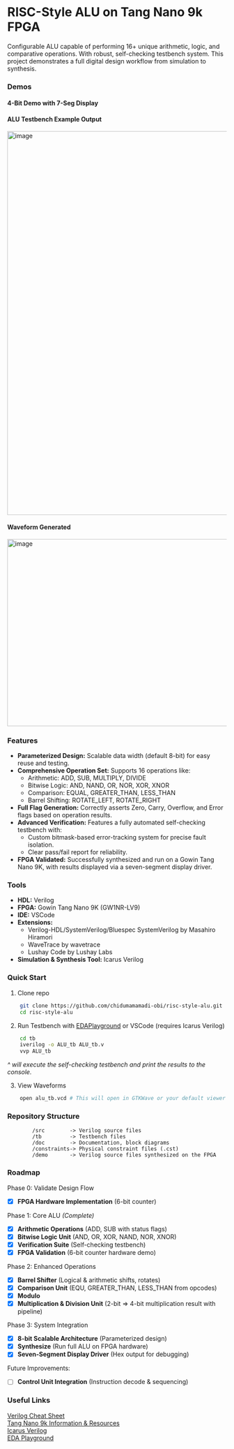 # RISC-Style ALU on Tang Nano 9k FPGA
Configurable ALU capable of performing 16+ unique arithmetic, logic, and comparative operations. With robust, self-checking testbench system. This project demonstrates a full digital design workflow from simulation to synthesis.

### Demos
#### 4-Bit Demo with 7-Seg Display
[](https://github.com/user-attachments/assets/7767e430-2b86-4e6b-9053-a797b878ebaf)

#### ALU Testbench Example Output
<img width="1031" height="880" alt="image" src="https://github.com/user-attachments/assets/4ac05799-ecb9-4851-9441-e90c56de1fff" />

#### Waveform Generated 
<img width="1847" height="429" alt="image" src="https://github.com/user-attachments/assets/59e6dc6a-8352-4552-b55d-2952295461fd" />

### Features
* **Parameterized Design:** Scalable data width (default 8-bit) for easy reuse and testing.
* **Comprehensive Operation Set:** Supports 16 operations like:<br>
  * Arithmetic: ADD, SUB, MULTIPLY, DIVIDE <br>
  * Bitwise Logic: AND, NAND, OR, NOR, XOR, XNOR <br>
  * Comparison: EQUAL, GREATER_THAN, LESS_THAN<br>
  * Barrel Shifting: ROTATE_LEFT, ROTATE_RIGHT <br>
* **Full Flag Generation:** Correctly asserts Zero, Carry, Overflow, and Error flags based on operation results. <br>
* **Advanced Verification:** Features a fully automated self-checking testbench with:
  * Custom bitmask-based error-tracking system for precise fault isolation.
  * Clear pass/fail report for reliability.
* **FPGA Validated:** Successfully synthesized and run on a Gowin Tang Nano 9K, with results displayed via a seven-segment display driver.
  
### Tools
- **HDL:** Verilog
- **FPGA:** Gowin Tang Nano 9K (GW1NR-LV9)
- **IDE:** VSCode
- **Extensions:** <br>
  - Verilog-HDL/SystemVerilog/Bluespec SystemVerilog by Masahiro Hiramori <br>
  - WaveTrace by wavetrace <br>
  - Lushay Code by Lushay Labs <br>
- **Simulation & Synthesis Tool:** Icarus Verilog



### Quick Start

1. Clone repo

```bash
    git clone https://github.com/chidumamamadi-obi/risc-style-alu.git
    cd risc-style-alu
```

2. Run Testbench with [EDAPlayground](https://www.edaplayground.com/) or VSCode (requires Icarus Verilog)

```bash
    cd tb
    iverilog -o ALU_tb ALU_tb.v
    vvp ALU_tb
```
*^ will execute the self-checking testbench and print the results to the console.*

3. View Waveforms
```bash
    open alu_tb.vcd # This will open in GTKWave or your default viewer
```

### Repository Structure
```
        /src        -> Verilog source files
        /tb         -> Testbench files
        /doc        -> Documentation, block diagrams
        /constraints-> Physical constraint files (.cst)
        /demo       -> Verilog source files synthesized on the FPGA
```

### Roadmap
Phase 0: Validate Design Flow
- [x] **FPGA Hardware Implementation** (6-bit counter)

Phase 1: Core ALU _(Complete)_
- [x] **Arithmetic Operations** (ADD, SUB with status flags)
- [x] **Bitwise Logic Unit** (AND, OR, XOR, NAND, NOR, XNOR)
- [x] **Verification Suite** (Self-checking testbench)
- [x] **FPGA Validation** (6-bit counter hardware demo)
      
Phase 2: Enhanced Operations
- [x] **Barrel Shifter** (Logical & arithmetic shifts, rotates)
- [x] **Comparison Unit** (EQU, GREATER_THAN, LESS_THAN from opcodes)
- [x] **Modulo**
- [x] **Multiplication & Division Unit** (2-bit => 4-bit multiplication result with pipeline)

Phase 3: System Integration
- [x] **8-bit Scalable Architecture** (Parameterized design)
- [x] **Synthesize** (Run full ALU on FPGA hardware)
- [x] **Seven-Segment Display Driver** (Hex output for debugging)

Future Improvements:
- [ ] **Control Unit Integration** (Instruction decode & sequencing)

### Useful Links
[Verilog Cheat Sheet](https://cheatsheetshero.com/user/all/476-verilog-cheatsheet.pdf) <br>
[Tang Nano 9k Information & Resources](https://wiki.sipeed.com/hardware/en/tang/Tang-Nano-9K/Nano-9K.html) <br>
[Icarus Verilog](https://steveicarus.github.io/iverilog/) <br>
[EDA Playground](https://www.edaplayground.com/)
